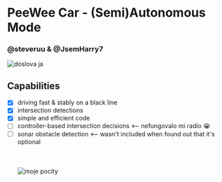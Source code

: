 # PeeWee Car - (Semi)Autonomous Mode
### @steveruu & @JsemHarry7 
![doslova ja](https://media.discordapp.net/attachments/1015685802619048126/1120719393144447065/crop.gif)
## Capabilities
- [x] driving fast & stably on a black line
- [x] intersection detections
- [x] simple and efficient code
- [ ] controller-based intersection decisions <-- nefungovalo mi radio 😭
- [ ] sonar obstacle detection <-- wasn't included when found out that it's optional  
\
\
\
![moje pocity](https://i.imgur.com/sZBU7FX.png)
